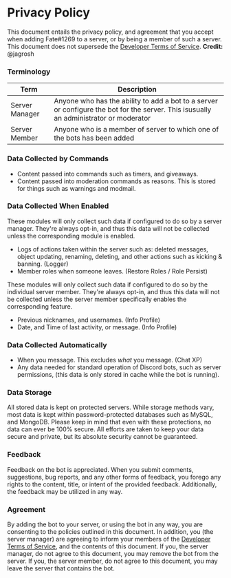 # Privacy Policy
This document entails the privacy policy,
and agreement that you accept when adding Fate#1269 to a server,
or by being a member of such a server. This document does not
supersede the [Developer Terms of Service](https://discordapp.com/developers/docs/legal).
 **Credit:** @jagrosh

### Terminology
Term | Description
--- | ---
Server Manager | Anyone who has the ability to add a bot to a server or configure the bot for the server. This isusually an administrator or moderator 
Server Member | Anyone who is a member of server to which one of the bots has been added

### Data Collected by Commands
- Content passed into commands such as timers, and giveaways.
- Content passed into moderation commands as reasons. This is stored for things such as warnings and modmail.

### Data Collected When Enabled
These modules will only collect such data if configured to do so by a server manager. They're always opt-in,
and thus this data will not be collected unless the corresponding module is enabled.
- Logs of actions taken within the server such as: deleted messages, object updating, renaming, deleting, and other
actions such as kicking & banning. (Logger)
- Member roles when someone leaves. (Restore Roles / Role Persist)

These modules will only collect such data if configured to do so by the individual server member. They're always opt-in,
and thus this data will not be collected unless the server member specifically enables the corresponding feature.
- Previous nicknames, and usernames. (Info Profile)
- Date, and Time of last activity, or message. (Info Profile)

### Data Collected Automatically
- When you message. This excludes *what* you message. (Chat XP)
- Any data needed for standard operation of Discord bots,
such as server permissions, (this data is only stored in cache
while the bot is running).

### Data Storage
All stored data is kept on protected servers. While storage methods vary, most data is kept within password-protected
databases such as MySQL, and MongoDB. Please keep in mind that even with these protections, no data can ever be 100%
secure. All efforts are taken to keep your data secure and private, but its absolute security cannot be guaranteed.

### Feedback
Feedback on the bot is appreciated. When you submit comments, suggestions, bug reports, and any other forms of
feedback, you forego any rights to the content, title, or intent of the provided feedback. Additionally, the feedback
may be utilized in any way.

### Agreement
By adding the bot to your server, or using the bot in any way, you are consenting to the policies outlined in this
document. In addition, you (the server manager) are agreeing to inform your members of the
[Developer Terms of Service](https://discordapp.com/developers/docs/legal), and the contents of this document.
If you, the server manager, do not agree to this document, you may remove the bot from the server. If you, the server
member, do not agree to this document, you may leave the server that contains the bot.
